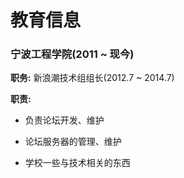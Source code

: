 # 教育信息

### 宁波工程学院(2011 ~ 现今)

**职务:** 新浪潮技术组组长(2012.7 ~ 2014.7)

**职责:**

* 负责论坛开发、维护

* 论坛服务器的管理、维护

* 学校一些与技术相关的东西



